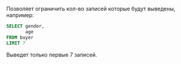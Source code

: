 Позволяет ограничить кол-во записей которые будут выведены, например:

```SQL
SELECT gender,
       age
FROM buyer
LIMIT 7
```

Выведет только первые 7 записей.

